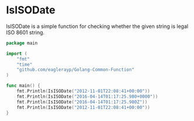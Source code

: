 # IsISODate #

IsISODate is a simple function for checking whether the given string is legal ISO 8601 string.

```go
package main

import (
	"fmt"
	"time"
	"github.com/eaglerayp/Golang-Common-Function"
)

func main() {
	fmt.Println(IsISODate("2012-11-01T22:08:41+00:00"))
	fmt.Println(IsISODate("2016-04-14T01:17:25.980+0000"))
	fmt.Println(IsISODate("2016-04-14T01:17:25.980Z"))
	fmt.Println(IsISODate("2012-11-01T22:08:41+00:00"))
}

```